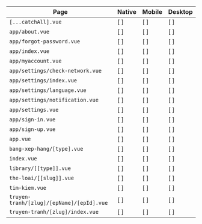 | Page                                      | Native | Mobile | Desktop |
| ----------------------------------------- | ------ | ------ | ------- |
| `[...catchAll].vue`                       | [ ]    | [ ]    | [ ]     |
| `app/about.vue`                           | [ ]    | [ ]    | [ ]     |
| `app/forgot-password.vue`                 | [ ]    | [ ]    | [ ]     |
| `app/index.vue`                           | [ ]    | [ ]    | [ ]     |
| `app/myaccount.vue`                       | [ ]    | [ ]    | [ ]     |
| `app/settings/check-network.vue`          | [ ]    | [ ]    | [ ]     |
| `app/settings/index.vue`                  | [ ]    | [ ]    | [ ]     |
| `app/settings/language.vue`               | [ ]    | [ ]    | [ ]     |
| `app/settings/notification.vue`           | [ ]    | [ ]    | [ ]     |
| `app/settings.vue`                        | [ ]    | [ ]    | [ ]     |
| `app/sign-in.vue`                         | [ ]    | [ ]    | [ ]     |
| `app/sign-up.vue`                         | [ ]    | [ ]    | [ ]     |
| `app.vue`                                 | [ ]    | [ ]    | [ ]     |
| `bang-xep-hang/[type].vue`                | [ ]    | [ ]    | [ ]     |
| `index.vue`                               | [ ]    | [ ]    | [ ]     |
| `library/[[type]].vue`                    | [ ]    | [ ]    | [ ]     |
| `the-loai/[[slug]].vue`                   | [ ]    | [ ]    | [ ]     |
| `tim-kiem.vue`                            | [ ]    | [ ]    | [ ]     |
| `truyen-tranh/[zlug]/[epName]/[epId].vue` | [ ]    | [ ]    | [ ]     |
| `truyen-tranh/[zlug]/index.vue`           | [ ]    | [ ]    | [ ]     |
